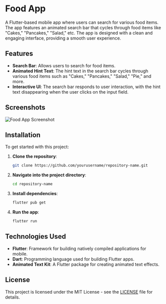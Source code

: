 
# Food App

A Flutter-based mobile app where users can search for various food items. The app features an animated search bar that cycles through food items like "Cakes," "Pancakes," "Salad," etc. The app is designed with a clean and engaging interface, providing a smooth user experience.

## Features

- **Search Bar**: Allows users to search for food items.
- **Animated Hint Text**: The hint text in the search bar cycles through various food items such as "Cakes," "Pancakes," "Salad," "Pie," and more.
- **Interactive UI**: The search bar responds to user interaction, with the hint text disappearing when the user clicks on the input field.

## Screenshots

![Food App Screenshot](screenshot.png)

## Installation

To get started with this project:

1. **Clone the repository**:

   ```bash
   git clone https://github.com/yourusername/repository-name.git
   ```

2. **Navigate into the project directory**:

   ```bash
   cd repository-name
   ```

3. **Install dependencies**:

   ```bash
   flutter pub get
   ```

4. **Run the app**:

   ```bash
   flutter run
   ```

## Technologies Used

- **Flutter**: Framework for building natively compiled applications for mobile.
- **Dart**: Programming language used for building Flutter apps.
- **Animated Text Kit**: A Flutter package for creating animated text effects.

## License

This project is licensed under the MIT License - see the [LICENSE](LICENSE) file for details.
